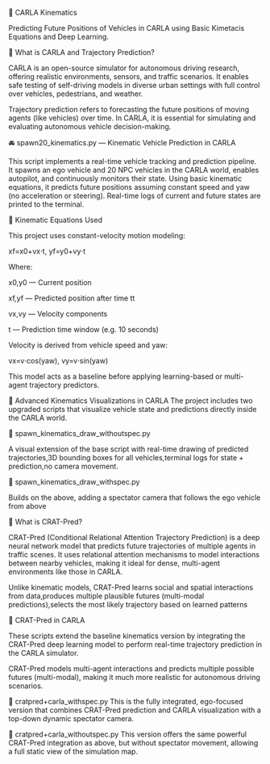 🚗 CARLA Kinematics

Predicting Future Positions of Vehicles in CARLA using Basic Kimetacis Equations and Deep Learning.


📘 What is CARLA and Trajectory Prediction?

CARLA is an open-source simulator for autonomous driving research, offering realistic environments, sensors, and traffic scenarios.
 It enables safe testing of self-driving models in diverse urban settings with full control over vehicles, pedestrians, and weather.
 
Trajectory prediction refers to forecasting the future positions of moving agents (like vehicles) over time.
 In CARLA, it is essential for simulating and evaluating autonomous vehicle decision-making.

🚘 spawn20_kinematics.py — Kinematic Vehicle Prediction in CARLA

This script implements a real-time vehicle tracking and prediction pipeline.
 It spawns an ego vehicle and 20 NPC vehicles in the CARLA world, enables autopilot, and continuously monitors their state.
Using basic kinematic equations, it predicts future positions assuming constant speed and yaw (no acceleration or steering).
 Real-time logs of current and future states are printed to the terminal.

🧮 Kinematic Equations Used

This project uses constant-velocity motion modeling:

xf=x0+vx⋅t, 
yf=y0+vy⋅t 

Where:

x0,y0 — Current position

xf,yf — Predicted position after time tt

vx,vy — Velocity components

t — Prediction time window (e.g. 10 seconds)

Velocity is derived from vehicle speed and yaw:

vx=v⋅cos⁡(yaw),
vy=v⋅sin⁡(yaw)

This model acts as a baseline before applying learning-based or multi-agent trajectory predictors.

🎯 Advanced Kinematics Visualizations in CARLA
The project includes two upgraded scripts that visualize vehicle state and predictions directly inside the CARLA world.

📁 spawn_kinematics_draw_withoutspec.py

A visual extension of the base script with real-time drawing of predicted trajectories,3D bounding boxes for all vehicles,terminal logs for state + prediction,no camera movement.

📁 spawn_kinematics_draw_withspec.py

Builds on the above, adding a spectator camera that follows the ego vehicle from above

🧠 What is CRAT-Pred?

CRAT-Pred (Conditional Relational Attention Trajectory Prediction) is a deep neural network model that predicts future trajectories of multiple agents in traffic scenes.
It uses relational attention mechanisms to model interactions between nearby vehicles, making it ideal for dense, multi-agent environments like those in CARLA.

Unlike kinematic models, CRAT-Pred learns social and spatial interactions from data,produces multiple plausible futures (multi-modal predictions),selects the most likely trajectory based on learned patterns

🚀 CRAT-Pred in CARLA

These scripts extend the baseline kinematics version by integrating the CRAT-Pred deep learning model to perform real-time trajectory prediction in the CARLA simulator.

CRAT-Pred models multi-agent interactions and predicts multiple possible futures (multi-modal), making it much more realistic for autonomous driving scenarios.

📁 cratpred+carla_withspec.py
This is the fully integrated, ego-focused version that combines CRAT-Pred prediction and CARLA visualization with a top-down dynamic spectator camera.

📁 cratpred+carla_withoutspec.py
This version offers the same powerful CRAT-Pred integration as above, but without spectator movement, allowing a full static view of the simulation map.




